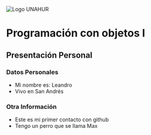 ![Logo UNAHUR](./UNAHUR.png)

# Programación con objetos I
## Presentación Personal

### Datos Personales
- Mi nombre es: Leandro
- Vivo en San Andrés


### Otra Información
- Este es mi primer contacto con github
- Tengo un perro que se llama Max
